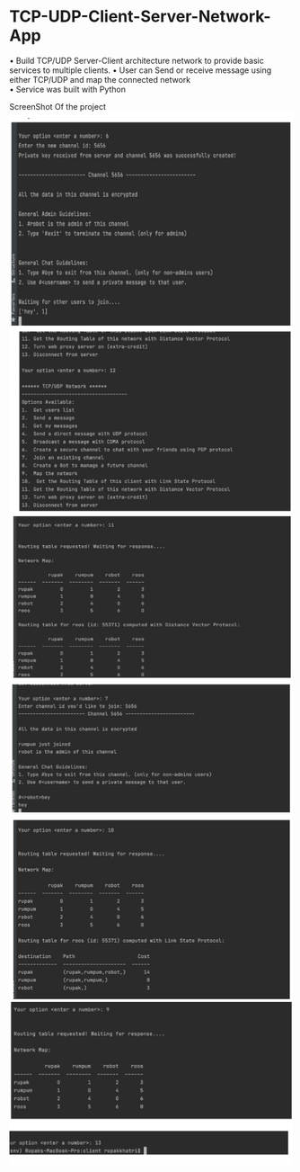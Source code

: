 # TCP-UDP-Client-Server-Network-App


•	Build TCP/UDP Server-Client architecture network to provide basic services to multiple clients. 
•	User can Send or receive message using either TCP/UDP and map the connected network  
•	Service was built with Python 

ScreenShot Of the project
![ScreenShot](ScreenShot/sc1.png)
![ScreenShot](ScreenShot/sc2.png)
![ScreenShot](ScreenShot/sc3.png)
![ScreenShot](ScreenShot/sc4.png)
![ScreenShot](ScreenShot/sc5.png)
![ScreenShot](ScreenShot/scl.png)



  
  
 
  
 
